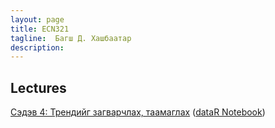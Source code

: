 ```yaml
---
layout: page
title: ECN321
tagline:  Багш Д. Хашбаатар
description: 
---
```


## Lectures 

[Сэдэв 4: Трендийг загварчлах, таамаглах](pages/Lectures/slide3.html) ([data](pages/Lectures/ch5data.Rdata)[R Notebook](pages/Lectures/Notebook1.html))